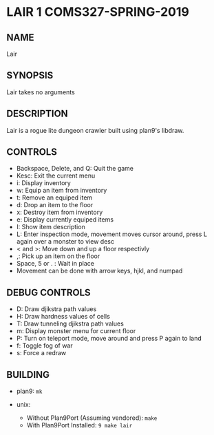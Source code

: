 # LAIR 1 COMS327-SPRING-2019

## NAME
Lair

## SYNOPSIS
Lair takes no arguments

## DESCRIPTION
Lair is a rogue lite dungeon crawler built using plan9's libdraw.

## CONTROLS
* Backspace, Delete, and Q: Quit the game
* Kesc: Exit the current menu
* i: Display inventory
* w: Equip an item from inventory
* t: Remove an equiped item
* d: Drop an item to the floor
* x: Destroy item from inventory
* e: Display currently equiped items
* I: Show item description
* L: Enter inspection mode, movement moves cursor around, press L again over a monster to view desc
* < and >: Move down and up a floor respectivly
* ,: Pick up an item on the floor
* Space, 5 or . : Wait in place
* Movement can be done with arrow keys, hjkl, and numpad

## DEBUG CONTROLS
* D: Draw djikstra path values
* H: Draw hardness values of cells
* T: Draw tunneling djikstra path values
* m: Display monster menu for current floor
* P: Turn on teleport mode, move around and press P again to land
* f: Toggle fog of war
* s: Force a redraw

## BUILDING
* plan9: `mk`

* unix:
	* Without Plan9Port (Assuming vendored): `make`
	* With Plan9Port Installed: `9 make lair`
